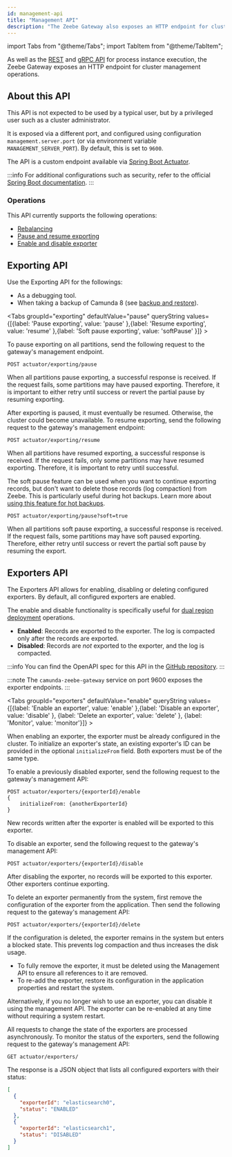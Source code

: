 ```yaml
---
id: management-api
title: "Management API"
description: "The Zeebe Gateway also exposes an HTTP endpoint for cluster management operations."
---
```


import Tabs from "@theme/Tabs";
import TabItem from "@theme/TabItem";

As well as the [REST](/apis-tools/orchestration-cluster-api-rest/orchestration-cluster-api-rest-overview.md) and [gRPC API](/apis-tools/zeebe-api/grpc.md) for process instance execution, the Zeebe Gateway exposes an HTTP endpoint for cluster management operations.

## About this API

This API is not expected to be used by a typical user, but by a privileged user such as a cluster administrator.

It is exposed via a different port, and configured using configuration `management.server.port` (or via environment variable `MANAGEMENT_SERVER_PORT`). By default, this is set to `9600`.

The API is a custom endpoint available via [Spring Boot Actuator](https://docs.spring.io/spring-boot/docs/current/reference/html/actuator.html#actuator.endpoints).

:::info
For additional configurations such as security, refer to the official [Spring Boot documentation](https://spring.io/guides).
:::

### Operations

This API currently supports the following operations:

- [Rebalancing](/self-managed/components/orchestration-cluster/zeebe/operations/rebalancing.md)
- [Pause and resume exporting](#exporting-api)
- [Enable and disable exporter](#exporters-api)

## Exporting API

Use the Exporting API for the followings:

- As a debugging tool.
- When taking a backup of Camunda 8 (see [backup and restore](/self-managed/operational-guides/backup-restore/backup-and-restore.md)).

<Tabs groupId="exporting" defaultValue="pause" queryString values={[{label: 'Pause exporting', value: 'pause' },{label: 'Resume exporting', value: 'resume' },{label: 'Soft pause exporting', value: 'softPause' }]} >

<TabItem value="pause">

To pause exporting on all partitions, send the following request to the gateway's management endpoint.

```
POST actuator/exporting/pause
```

When all partitions pause exporting, a successful response is received. If the request fails, some partitions may have paused exporting. Therefore, it is important to either retry until success or revert the partial pause by resuming exporting.

</TabItem>

<TabItem value="resume">

After exporting is paused, it must eventually be resumed. Otherwise, the cluster could become unavailable. To resume exporting, send the following request to the gateway's management endpoint:

```
POST actuator/exporting/resume
```

When all partitions have resumed exporting, a successful response is received. If the request fails, only some partitions may have resumed exporting. Therefore, it is important to retry until successful.

</TabItem>

<TabItem value="softPause">

The soft pause feature can be used when you want to continue exporting records, but don't want to delete those records (log compaction) from Zeebe. This is particularly useful during hot backups. Learn more about [using this feature for hot backups](/self-managed/operational-guides/backup-restore/backup-and-restore.md).

```
POST actuator/exporting/pause?soft=true
```

When all partitions soft pause exporting, a successful response is received. If the request fails, some partitions may have soft paused exporting. Therefore, either retry until success or revert the partial soft pause by resuming the export.

</TabItem>
</Tabs>

## Exporters API

The Exporters API allows for enabling, disabling or deleting configured exporters. By default, all configured exporters are enabled.

The enable and disable functionality is specifically useful for [dual region deployment](/self-managed/installation-methods/helm/operational-tasks/dual-region-ops.md) operations.

- **Enabled**: Records are exported to the exporter. The log is compacted only after the records are exported.
- **Disabled**: Records are _not_ exported to the exporter, and the log is compacted.

:::info
You can find the OpenAPI spec for this API in the [GitHub repository](https://github.com/camunda/camunda/blob/main/dist/src/main/resources/api/cluster/exporter-api.yaml).
:::

:::note
The `camunda‐zeebe‐gateway` service on port 9600 exposes the exporter endpoints.
:::

<Tabs groupId="exporters" defaultValue="enable" queryString values={[{label: 'Enable an exporter', value: 'enable' },{label: 'Disable an exporter', value: 'disable' }, {label: 'Delete an exporter', value: 'delete' }, {label: 'Monitor', value: 'monitor'}]} >

<TabItem value="enable">

When enabling an exporter, the exporter must be already configured in the cluster. To initialize an exporter's state, an existing exporter's ID can be provided in the optional `initializeFrom` field. Both exporters must be of the same type.

To enable a previously disabled exporter, send the following request to the gateway's management API:

```
POST actuator/exporters/{exporterId}/enable
{
    initializeFrom: {anotherExporterId}
}
```

New records written after the exporter is enabled will be exported to this exporter.

</TabItem>

<TabItem value="disable">

To disable an exporter, send the following request to the gateway's management API:

```
POST actuator/exporters/{exporterId}/disable
```

After disabling the exporter, no records will be exported to this exporter. Other exporters continue exporting.

</TabItem>

<TabItem value="delete">

To delete an exporter permanently from the system, first remove the configuration of the exporter from the application. Then send the following request to the gateway's management API:

```
POST actuator/exporters/{exporterId}/delete
```

If the configuration is deleted, the exporter remains in the system but enters a blocked state. This prevents log compaction and thus increases the disk usage.

- To fully remove the exporter, it must be deleted using the Management API to ensure all references to it are removed.
- To re-add the exporter, restore its configuration in the application properties and restart the system.

Alternatively, if you no longer wish to use an exporter, you can disable it using the management API. The exporter can be re-enabled at any time without requiring a system restart.

</TabItem>

<TabItem value="monitor">

All requests to change the state of the exporters are processed asynchronously. To monitor the status of the exporters, send the following request to the gateway's management API:

```
GET actuator/exporters/
```

The response is a JSON object that lists all configured exporters with their status:

```json
[
  {
    "exporterId": "elasticsearch0",
    "status": "ENABLED"
  },
  {
    "exporterId": "elasticsearch1",
    "status": "DISABLED"
  }
]
```

</TabItem>

</Tabs>
